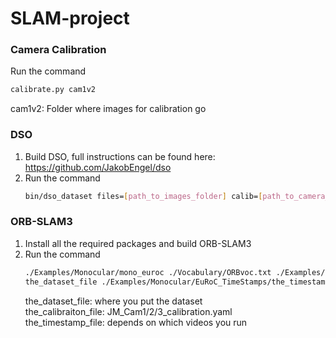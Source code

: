 # SLAM-project

### Camera Calibration 
Run the command
   ```bash
   calibrate.py cam1v2  
   ```
  cam1v2: Folder where images for calibration go 
  
### DSO
1. Build DSO, full instructions can be found here: https://github.com/JakobEngel/dso
2. Run the command
   ```bash
   bin/dso_dataset files=[path_to_images_folder] calib=[path_to_camera_calibration] preset=0 mode=1
   ```
  
### ORB-SLAM3
1. Install all the required packages and build ORB-SLAM3  
2. Run the command  
    ```bash
    ./Examples/Monocular/mono_euroc ./Vocabulary/ORBvoc.txt ./Examples/Monocular/the_calibration_file 
    the_dataset_file ./Examples/Monocular/EuRoC_TimeStamps/the_timestamp_file  
    ```
    the_dataset_file: where you put the dataset  
    the_calibraiton_file: JM_Cam1/2/3_calibration.yaml  
    the_timestamp_file: depends on which videos you run
